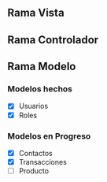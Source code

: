 ## Rama Vista

## Rama Controlador

## Rama Modelo

### Modelos hechos
- [x] Usuarios
- [x] Roles

### Modelos en Progreso
- [x] Contactos
- [x] Transacciones
- [ ] Producto
